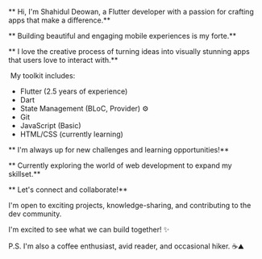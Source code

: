 ** Hi, I'm Shahidul Deowan, a Flutter developer with a passion for crafting apps that make a difference.**

** Building beautiful and engaging mobile experiences is my forte.**

** I love the creative process of turning ideas into visually stunning apps that users love to interact with.**

️ My toolkit includes:

- Flutter (2.5 years of experience)
- Dart
- State Management (BLoC, Provider) ⚙️
- Git
- JavaScript (Basic)
- HTML/CSS (currently learning)

** I'm always up for new challenges and learning opportunities!**

** Currently exploring the world of web development to expand my skillset.**

** Let's connect and collaborate!**

I'm open to exciting projects, knowledge-sharing, and contributing to the dev community.

I'm excited to see what we can build together! ✨

P.S. I'm also a coffee enthusiast, avid reader, and occasional hiker. ☕️⛰️
